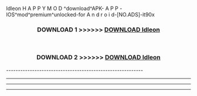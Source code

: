  Idleon  H A P P Y M O D ^download^APK- A P P -IOS^mod^premium^unlocked-for A n d r o i d-[NO.ADS]-it90x



<div align="center">

<h3>DOWNLOAD 1 >>>>>> <a href="https://en-mod.web.app/?en= Idleon ">DOWNLOAD Idleon  </a></h3><br>

<h3>DOWNLOAD 2 >>>>>> <a href="https://en-mod.web.app/?en= Idleon ">DOWNLOAD Idleon  </a></h3>

</div>
----------------------------------------------------------

----------------------------------------------------------

----------------------------------------------------------

----------------------------------------------------------



